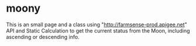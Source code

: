 # moony
This is an small page and a class using "http://farmsense-prod.apigee.net" API and Static Calculation to get the current status from the Moon, including ascending or descending info.
